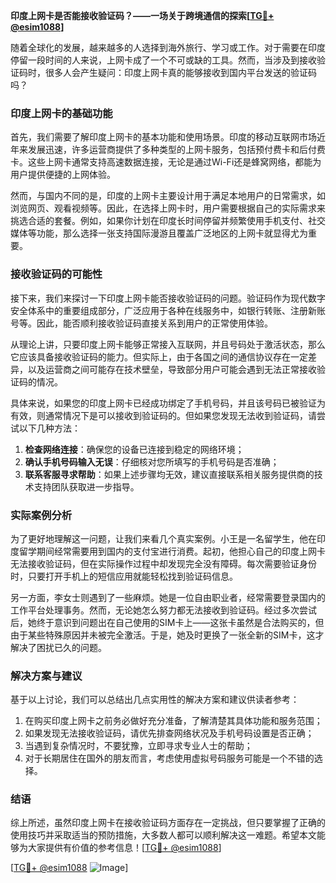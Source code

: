 **印度上网卡是否能接收验证码？——一场关于跨境通信的探索[[TG💪+ @esim1088](https://t.me/s/esim1088)]**

随着全球化的发展，越来越多的人选择到海外旅行、学习或工作。对于需要在印度停留一段时间的人来说，上网卡成了一个不可或缺的工具。然而，当涉及到接收验证码时，很多人会产生疑问：印度上网卡真的能够接收到国内平台发送的验证码吗？

### 印度上网卡的基础功能

首先，我们需要了解印度上网卡的基本功能和使用场景。印度的移动互联网市场近年来发展迅速，许多运营商提供了多种类型的上网卡服务，包括预付费卡和后付费卡。这些上网卡通常支持高速数据连接，无论是通过Wi-Fi还是蜂窝网络，都能为用户提供便捷的上网体验。

然而，与国内不同的是，印度的上网卡主要设计用于满足本地用户的日常需求，如浏览网页、观看视频等。因此，在选择上网卡时，用户需要根据自己的实际需求来挑选合适的套餐。例如，如果你计划在印度长时间停留并频繁使用手机支付、社交媒体等功能，那么选择一张支持国际漫游且覆盖广泛地区的上网卡就显得尤为重要。

### 接收验证码的可能性

接下来，我们来探讨一下印度上网卡能否接收验证码的问题。验证码作为现代数字安全体系中的重要组成部分，广泛应用于各种在线服务中，如银行转账、注册新账号等。因此，能否顺利接收验证码直接关系到用户的正常使用体验。

从理论上讲，只要印度上网卡能够正常接入互联网，并且号码处于激活状态，那么它应该具备接收验证码的能力。但实际上，由于各国之间的通信协议存在一定差异，以及运营商之间可能存在技术壁垒，导致部分用户可能会遇到无法正常接收验证码的情况。

具体来说，如果您的印度上网卡已经成功绑定了手机号码，并且该号码已被验证为有效，则通常情况下是可以接收到验证码的。但如果您发现无法收到验证码，请尝试以下几种方法：

1. **检查网络连接**：确保您的设备已连接到稳定的网络环境；
2. **确认手机号码输入无误**：仔细核对您所填写的手机号码是否准确；
3. **联系客服寻求帮助**：如果上述步骤均无效，建议直接联系相关服务提供商的技术支持团队获取进一步指导。

### 实际案例分析

为了更好地理解这一问题，让我们来看几个真实案例。小王是一名留学生，他在印度留学期间经常需要用到国内的支付宝进行消费。起初，他担心自己的印度上网卡无法接收验证码，但在实际操作过程中却发现完全没有障碍。每次需要验证身份时，只要打开手机上的短信应用就能轻松找到验证码信息。

另一方面，李女士则遇到了一些麻烦。她是一位自由职业者，经常需要登录国内的工作平台处理事务。然而，无论她怎么努力都无法接收到验证码。经过多次尝试后，她终于意识到问题出在自己使用的SIM卡上——这张卡虽然是合法购买的，但由于某些特殊原因并未被完全激活。于是，她及时更换了一张全新的SIM卡，这才解决了困扰已久的问题。

### 解决方案与建议

基于以上讨论，我们可以总结出几点实用性的解决方案和建议供读者参考：

1. 在购买印度上网卡之前务必做好充分准备，了解清楚其具体功能和服务范围；
2. 如果发现无法接收验证码，请优先排查网络状况及手机号码设置是否正确；
3. 当遇到复杂情况时，不要犹豫，立即寻求专业人士的帮助；
4. 对于长期居住在国外的朋友而言，考虑使用虚拟号码服务可能是一个不错的选择。

### 结语

综上所述，虽然印度上网卡在接收验证码方面存在一定挑战，但只要掌握了正确的使用技巧并采取适当的预防措施，大多数人都可以顺利解决这一难题。希望本文能够为大家提供有价值的参考信息！[[TG💪+ @esim1088](https://t.me/s/esim1088)] 

[[TG💪+ @esim1088](https://t.me/s/esim1088) ![Image](https://i.postimg.cc/4NQfJmqS/Snipaste-2025-05-13-00-14-12.png)]